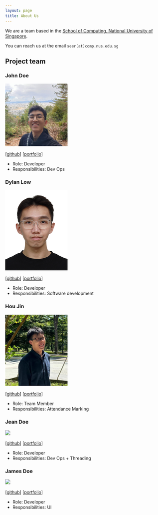 ```yaml
---
layout: page
title: About Us
---
```


We are a team based in the [School of Computing, National University of Singapore](https://www.comp.nus.edu.sg).

You can reach us at the email `seer[at]comp.nus.edu.sg`

## Project team

### John Doe

<img src="images/shaneak03.png" width="200px">

[[github](https://github.com/shaneak03)]
[[portfolio](team/johndoe.md)]

* Role: Developer
* Responsibilities: Dev Ops

### Dylan Low

<img src="images/dlywlotus.png" width="200px">

[[github](http://github.com/dlywlotus)]
[[portfolio](team/johndoe.md)]

* Role: Developer
* Responsibilities: Software development

### Hou Jin

<img src="images/203zk.png" width="200px">

[[github](http://github.com/203ZK/tp)] [[portfolio](team/houjin.md)]

* Role: Team Member
* Responsibilities: Attendance Marking

### Jean Doe

<img src="images/johndoe.png" width="200px">

[[github](http://github.com/johndoe)]
[[portfolio](team/johndoe.md)]

* Role: Developer
* Responsibilities: Dev Ops + Threading

### James Doe

<img src="images/johndoe.png" width="200px">

[[github](http://github.com/johndoe)]
[[portfolio](team/johndoe.md)]

* Role: Developer
* Responsibilities: UI

